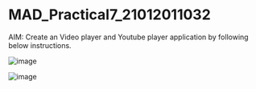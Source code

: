 # MAD_Practical7_21012011032


AIM: Create an Video player and Youtube player application by following below instructions.

![image](https://github.com/JaviyaShreya/MAD_Practical7_21012011032/assets/98646013/16243edb-6298-44ae-801d-06a1b918990f)

![image](https://github.com/JaviyaShreya/MAD_Practical7_21012011032/assets/98646013/c2ed5d04-ffb5-463e-92d2-4c0a04379968)

